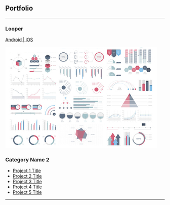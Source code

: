 ## Portfolio

---

### Looper

[Android](https://play.google.com/store/apps/details?id=io.danielcruz.sines&hl=en_US&gl=US)[ | iOS](https://apps.apple.com/us/app/looper-minimal-infinite-runner/id1265535862)


<img src="images/dummy_thumbnail.jpg?raw=true"/>




### Category Name 2

- [Project 1 Title](http://example.com/)
- [Project 2 Title](http://example.com/)
- [Project 3 Title](http://example.com/)
- [Project 4 Title](http://example.com/)
- [Project 5 Title](http://example.com/)

---
